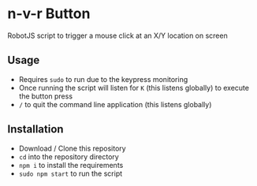 # n-v-r Button

RobotJS script to trigger a mouse click at an X/Y location on screen

## Usage

- Requires `sudo` to run due to the keypress monitoring
- Once running the script will listen for `K` (this listens globally) to execute the button press
- `/` to quit the command line application (this listens globally)

## Installation

- Download / Clone this repository
- `cd` into the repository directory
- `npm i` to install the requirements
- `sudo npm start` to run the script
